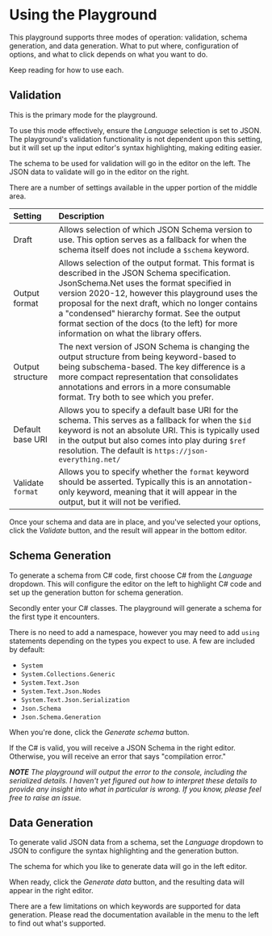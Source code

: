 ﻿# Using the Playground

This playground supports three modes of operation: validation, schema generation, and data generation.  What to put where, configuration of options, and what to click depends on what you want to do.

Keep reading for how to use each.

## Validation

This is the primary mode for the playground.

To use this mode effectively, ensure the _Language_ selection is set to JSON.  The playground's validation functionality is not dependent upon this setting, but it will set up the input editor's syntax highlighting, making editing easier.

The schema to be used for validation will go in the editor on the left.  The JSON data to validate will go in the editor on the right.

There are a number of settings available in the upper portion of the middle area.

|Setting|Description|
|:-|:-|
|Draft|Allows selection of which JSON Schema version to use.  This option serves as a fallback for when the schema itself does not include a `$schema` keyword.|
|Output format|Allows selection of the output format.  This format is described in the JSON Schema specification.  JsonSchema.Net uses the format specified in version 2020-12, however this playground uses the proposal for the next draft, which no longer contains a "condensed" hierarchy format.  See the output format section of the docs (to the left) for more information on what the library offers.|
|Output structure|The next version of JSON Schema is changing the output structure from being keyword-based to being subschema-based.  The key difference is a more compact representation that consolidates annotations and errors in a more consumable format.  Try both to see which you prefer.|
|Default base URI|Allows you to specify a default base URI for the schema.  This serves as a fallback for when the `$id` keyword is not an absolute URI.  This is typically used in the output but also comes into play during `$ref` resolution.  The default is `https://json-everything.net/`|
|Validate `format`|Allows you to specify whether the `format` keyword should be asserted.  Typically this is an annotation-only keyword, meaning that it will appear in the output, but it will not be verified.|

Once your schema and data are in place, and you've selected your options, click the _Validate_ button, and the result will appear in the bottom editor.

## Schema Generation

To generate a schema from C# code, first choose C# from the _Language_ dropdown.  This will configure the editor on the left to highlight C# code and set up the generation button for schema generation.

Secondly enter your C# classes.  The playground will generate a schema for the first type it encounters.

There is no need to add a namespace, however you may need to add `using` statements depending on the types you expect to use.  A few are included by default:

- `System`
- `System.Collections.Generic`
- `System.Text.Json`
- `System.Text.Json.Nodes`
- `System.Text.Json.Serialization`
- `Json.Schema`
- `Json.Schema.Generation`

When you're done, click the _Generate schema_ button.

If the C# is valid, you will receive a JSON Schema in the right editor.  Otherwise, you will receive an error that says "compilation error."

***NOTE** The playground will output the error to the console, including the serialized details.  I haven't yet figured out how to interpret these details to provide any insight into what in particular is wrong.  If you know, please feel free to raise an issue.*

## Data Generation

To generate valid JSON data from a schema, set the _Language_ dropdown to JSON to configure the syntax highlighting and the generation button.

The schema for which you like to generate data will go in the left editor.

When ready, click the _Generate data_ button, and the resulting data will appear in the right editor.

There are a few limitations on which keywords are supported for data generation.  Please read the documentation available in the menu to the left to find out what's supported.